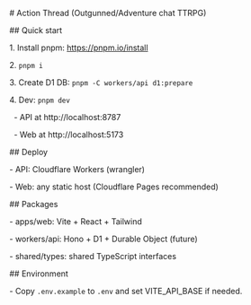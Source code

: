 \# Action Thread (Outgunned/Adventure chat TTRPG)



\## Quick start

1\. Install pnpm: https://pnpm.io/install

2\. `pnpm i`

3\. Create D1 DB: `pnpm -C workers/api d1:prepare`

4\. Dev: `pnpm dev`

&nbsp;  - API at http://localhost:8787

&nbsp;  - Web at http://localhost:5173



\## Deploy

\- API: Cloudflare Workers (wrangler)

\- Web: any static host (Cloudflare Pages recommended)



\## Packages

\- apps/web: Vite + React + Tailwind

\- workers/api: Hono + D1 + Durable Object (future)

\- shared/types: shared TypeScript interfaces



\## Environment

\- Copy `.env.example` to `.env` and set VITE\_API\_BASE if needed.



